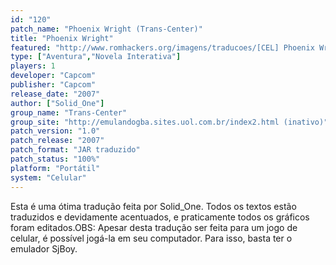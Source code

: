 ```yaml
---
id: "120"
patch_name: "Phoenix Wright (Trans-Center)"
title: "Phoenix Wright"
featured: "http://www.romhackers.org/imagens/traducoes/[CEL] Phoenix Wright - Trans-Center - 1.png"
type: ["Aventura","Novela Interativa"]
players: 1
developer: "Capcom"
publisher: "Capcom"
release_date: "2007"
author: ["Solid_One"]
group_name: "Trans-Center"
group_site: "http://emulandogba.sites.uol.com.br/index2.html (inativo)"
patch_version: "1.0"
patch_release: "2007"
patch_format: "JAR traduzido"
patch_status: "100%"
platform: "Portátil"
system: "Celular"
---
```


Esta é uma ótima tradução feita por Solid_One. Todos os textos estão traduzidos e devidamente acentuados, e praticamente todos os gráficos foram editados.OBS: Apesar desta tradução ser feita para um jogo de celular, é possível jogá-la em seu computador. Para isso, basta ter o emulador SjBoy.